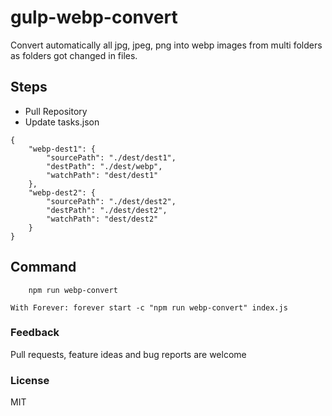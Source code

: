 # gulp-webp-convert
Convert automatically all jpg, jpeg, png into webp images from multi folders as folders got changed in files.


## Steps 
- Pull Repository
- Update tasks.json


```
{
    "webp-dest1": {
        "sourcePath": "./dest/dest1",
        "destPath": "./dest/webp",
        "watchPath": "dest/dest1"
    },
    "webp-dest2": {
        "sourcePath": "./dest/dest2",
        "destPath": "./dest/dest2",
        "watchPath": "dest/dest2"
    }
}

```

## Command

```
	npm run webp-convert
	
With Forever: forever start -c "npm run webp-convert" index.js
```


### Feedback

Pull requests, feature ideas and bug reports are welcome

### License

MIT
